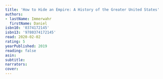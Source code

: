 ```yaml
---
title: 'How to Hide an Empire: A History of the Greater United States'
authors:
- lastName: Immerwahr
  firstName: Daniel
isbn10: '0374172145'
isbn13: '9780374172145'
read: 2020-02-02
rating: 5
yearPublished: 2019
reading: false
asin:
subtitle:
narrators:
cover:
---
```

